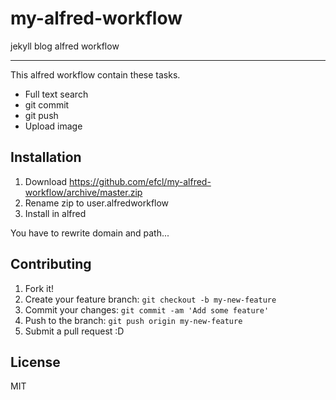 my-alfred-workflow
==================

jekyll blog alfred workflow

----

This alfred workflow contain these tasks.

- Full text search
- git commit
- git push
- Upload image


## Installation

1. Download https://github.com/efcl/my-alfred-workflow/archive/master.zip
2. Rename zip to user.alfredworkflow
3. Install in alfred

You have to rewrite domain and path...


## Contributing

1. Fork it!
2. Create your feature branch: `git checkout -b my-new-feature`
3. Commit your changes: `git commit -am 'Add some feature'`
4. Push to the branch: `git push origin my-new-feature`
5. Submit a pull request :D

## License

MIT
